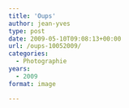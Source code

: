 ```yaml
---
title: 'Oups'
author: jean-yves
type: post
date: 2009-05-10T09:08:13+00:00
url: /oups-10052009/
categories:
  - Photographie
years:
  - 2009
format: image

---
```

